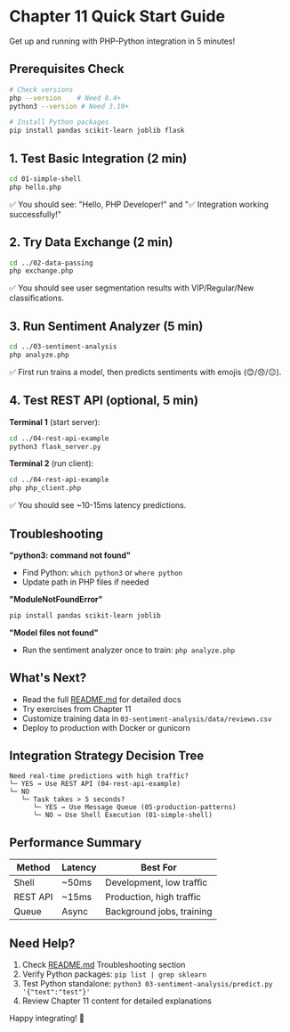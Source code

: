 # Chapter 11 Quick Start Guide

Get up and running with PHP-Python integration in 5 minutes!

## Prerequisites Check

```bash
# Check versions
php --version    # Need 8.4+
python3 --version # Need 3.10+

# Install Python packages
pip install pandas scikit-learn joblib flask
```

## 1. Test Basic Integration (2 min)

```bash
cd 01-simple-shell
php hello.php
```

✅ You should see: "Hello, PHP Developer!" and "✅ Integration working successfully!"

## 2. Try Data Exchange (2 min)

```bash
cd ../02-data-passing
php exchange.php
```

✅ You should see user segmentation results with VIP/Regular/New classifications.

## 3. Run Sentiment Analyzer (5 min)

```bash
cd ../03-sentiment-analysis
php analyze.php
```

✅ First run trains a model, then predicts sentiments with emojis (😊/😞/😐).

## 4. Test REST API (optional, 5 min)

**Terminal 1** (start server):

```bash
cd ../04-rest-api-example
python3 flask_server.py
```

**Terminal 2** (run client):

```bash
cd ../04-rest-api-example
php php_client.php
```

✅ You should see ~10-15ms latency predictions.

## Troubleshooting

**"python3: command not found"**

- Find Python: `which python3` or `where python`
- Update path in PHP files if needed

**"ModuleNotFoundError"**

```bash
pip install pandas scikit-learn joblib
```

**"Model files not found"**

- Run the sentiment analyzer once to train: `php analyze.php`

## What's Next?

- Read the full [README.md](README.md) for detailed docs
- Try exercises from Chapter 11
- Customize training data in `03-sentiment-analysis/data/reviews.csv`
- Deploy to production with Docker or gunicorn

## Integration Strategy Decision Tree

```
Need real-time predictions with high traffic?
└─ YES → Use REST API (04-rest-api-example)
└─ NO
   └─ Task takes > 5 seconds?
      └─ YES → Use Message Queue (05-production-patterns)
      └─ NO → Use Shell Execution (01-simple-shell)
```

## Performance Summary

| Method   | Latency | Best For                  |
| -------- | ------- | ------------------------- |
| Shell    | ~50ms   | Development, low traffic  |
| REST API | ~15ms   | Production, high traffic  |
| Queue    | Async   | Background jobs, training |

## Need Help?

1. Check [README.md](README.md) Troubleshooting section
2. Verify Python packages: `pip list | grep sklearn`
3. Test Python standalone: `python3 03-sentiment-analysis/predict.py '{"text":"test"}'`
4. Review Chapter 11 content for detailed explanations

Happy integrating! 🚀


